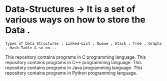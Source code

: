 # Data-Structures -> It is a set of various ways on how to store the Data .
    Types of Data Structures : Linked-List , Queue , Stack , Tree , Graphs , Hash-Table & so on...

This repository contains programs in C programming language.
This repository contains programs in C++ programming language.
This repository contains programs in Java programming language.
This repository contains programs in Python programming language.
